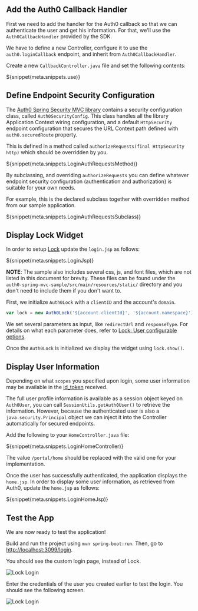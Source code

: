 ## Add the Auth0 Callback Handler

First we need to add the handler for the Auth0 callback so that we can authenticate the user and get his information. For that, we'll use the `Auth0CallbackHandler` provided by the SDK.

We have to define a new Controller, configure it to use the `auth0.loginCallback` endpoint, and inherit from `Auth0CallbackHandler`.

Create a new `CallbackController.java` file and set the following contents:

${snippet(meta.snippets.use)}

## Define Endpoint Security Configuration

The [Auth0 Spring Security MVC library](https://github.com/auth0/auth0-spring-security-mvc) contains a security configuration class, called `Auth0SecurityConfig`. This class handles all the library Application Context wiring configuration, and a default `HttpSecurity` endpoint configuration that secures the URL Context path defined with `auth0.securedRoute` property.

This is defined in a method called `authorizeRequests(final HttpSecurity http)` which should be overridden by you.

${snippet(meta.snippets.LoginAuthRequestsMethod)}

By subclassing, and overriding `authorizeRequests` you can define whatever endpoint security configuration (authentication and authorization) is suitable for your own needs.

For example, this is the declared subclass together with overridden method from our sample application.

${snippet(meta.snippets.LoginAuthRequestsSubclass)}


## Display Lock Widget

In order to setup [Lock](/libraries/lock) update the `login.jsp` as follows:

${snippet(meta.snippets.LoginJsp)}

__NOTE__: The sample also includes several css, js, and font files, which are not listed in this document for brevity. These files can be found under the `auth0-spring-mvc-sample/src/main/resources/static/` directory and you don't need to include them if you don't want to.

First, we initialize `Auth0Lock` with a `clientID` and the account's `domain`.

```js
var lock = new Auth0Lock('${account.clientId}', '${account.namespace}');
```

We set several parameters as input, like `redirectUrl` and `responseType`. For details on what each parameter does, refer to [Lock: User configurable options](/libraries/lock/customization).

Once the `Auth0Lock` is initialized we display the widget using `lock.show()`.

## Display User Information

Depending on what `scopes` you specified upon login, some user information may be available in the [id_token](/tokens#auth0-id_token-jwt-) received.

The full user profile information is available as a session object keyed on `Auth0User`, you can call `SessionUtils.getAuth0User()` to retrieve the information. However, because the authenticated user is also a `java.security.Principal` object we can inject it into the Controller automatically for secured endpoints.

Add the following to your `HomeController.java` file:

${snippet(meta.snippets.LoginHomeController)}

The value `/portal/home` should be replaced with the valid one for your implementation.

Once the user has successfully authenticated, the application displays the `home.jsp`. In order to display some user information, as retrieved from Auth0, update the `home.jsp` as follows:

${snippet(meta.snippets.LoginHomeJsp)}

## Test the App

We are now ready to test the application!

Build and run the project using `mvn spring-boot:run`. Then, go to [http://localhost:3099/login](http://localhost:3099/login).

You should see the custom login page, instead of Lock.

![Lock Login](/media/articles/java/lock_login_form.png)

Enter the credentials of the user you created earlier to test the login. You should see the following screen.

![Lock Login](/media/articles/java/lock_user_info.png)